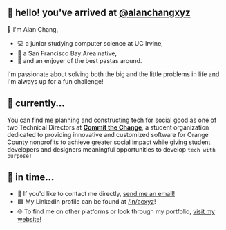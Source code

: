 ## 🍊 hello! you've arrived at [@alanchangxyz](https://github.com/alanchangxyz)

👋 I'm Alan Chang,
- 💻 a junior studying computer science at UC Irvine,
- 🌉 a San Francisco Bay Area native,
- 🍝 and an enjoyer of the best pastas around.

I'm passionate about solving both the big and the little problems in life and I'm always up for a fun challenge! 

## 🚀 currently...

You can find me planning and constructing tech for social good as one of two Technical Directors at **[Commit the Change](https://github.com/ctc-uci)**, 
a student organization dedicated to providing innovative and customized software for Orange County nonprofits to achieve greater social impact while giving student developers and designers meaningful opportunities to develop `tech with purpose!`

## 💭 in time...

- 📧 If you'd like to contact me directly, [send me an email!](mailto:alanc16@uci.edu)
- 🟦 My LinkedIn profile can be found at [/in/acxyz](https://linkedin.com/in/acxyz/)!
- 🌐 To find me on other platforms or look through my portfolio, [visit my website!](https://alanchang.xyz)